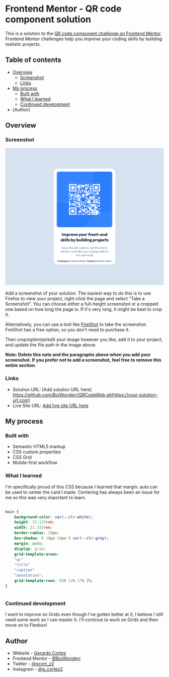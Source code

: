# Frontend Mentor - QR code component solution

This is a solution to the [QR code component challenge on Frontend Mentor](https://www.frontendmentor.io/challenges/qr-code-component-iux_sIO_H). Frontend Mentor challenges help you improve your coding skills by building realistic projects. 

## Table of contents

- [Overview](#overview)
  - [Screenshot](#screenshot)
  - [Links](#links)
- [My process](#my-process)
  - [Built with](#built-with)
  - [What I learned](#what-i-learned)
  - [Continued development](#continued-development)
- [Author]

## Overview

### Screenshot

![](images/SolutionSC.png)

Add a screenshot of your solution. The easiest way to do this is to use Firefox to view your project, right-click the page and select "Take a Screenshot". You can choose either a full-height screenshot or a cropped one based on how long the page is. If it's very long, it might be best to crop it.

Alternatively, you can use a tool like [FireShot](https://getfireshot.com/) to take the screenshot. FireShot has a free option, so you don't need to purchase it. 

Then crop/optimize/edit your image however you like, add it to your project, and update the file path in the image above.

**Note: Delete this note and the paragraphs above when you add your screenshot. If you prefer not to add a screenshot, feel free to remove this entire section.**

### Links

- Solution URL: [Add solution URL here] https://github.com/BoiWonderr/QRCodeWeb.git(https://your-solution-url.com)
- Live Site URL: [Add live site URL here](https://your-live-site-url.com)

## My process

### Built with

- Semantic HTML5 markup
- CSS custom properties
- CSS Grid
- Mobile-first workflow


### What I learned
I'm specifically proud of this CSS because I learned that margin: auto can be used to center the card I made. Centering has always been an issue for me so this was very important to learn.

```html
```
```css
main {
    background-color: var(--clr-white);
    height: 33.133rem;
    width: 21.333rem;
    border-radius: 20px;
    box-shadow: 0 10px 10px 0 var(--clr-gray);
    margin: auto;
    display: grid;
    grid-template-areas: 
    "qr"
    "title"
    "caption"
    "annotation";
    grid-template-rows: 65% 13% 17% 5%;
}
```
```js
```

### Continued development

I want to improve on Grids even though I've gotten better at it, I believe I still need some work so I can master it. I'll continue to work on Grids and then move on to Flexbox!

## Author

- Website - [Gerardo Cortez](https://www.your-site.com)
- Frontend Mentor - [@BoiWonderr](https://www.frontendmentor.io/profile/BoiWonderr)
- Twitter - [@gcort_z2](https://x.com/gcort_z2)
- Instagram - [@g_cortez2](https://www.instagram.com/g_cortez2/)
